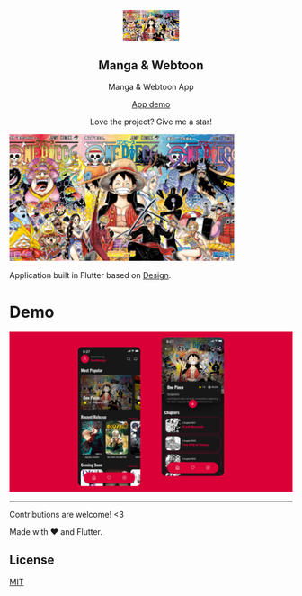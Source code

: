 
<p align="center">
 <img width="100" src="https://raw.githubusercontent.com/develogo/app_manga_webtoon/main/assets/images/most_popular1.png" align="center" alt="GitHub Readme Stats" />
 <h2 align="center">Manga & Webtoon</h2>
 <p align="center">Manga & Webtoon App



  <p align="center">
    <a href="#demo">App demo</a>
  </p>  
</p>
<p align="center">Love the project? Give me a star!


<p>
<img src="https://raw.githubusercontent.com/develogo/app_manga_webtoon/main/assets/images/most_popular1.png" alt="Logo" width="400" />
</a>

Application built in Flutter based on [Design](https://www.figma.com/community/file/1178648400060263277).<br />
</p>


# Demo


<img src="https://raw.githubusercontent.com/develogo/app_manga_webtoon/main/assets/screens/demo.png" width="800"/> 



---
Contributions are welcome! <3

Made with :heart: and Flutter.

## License
[MIT](https://choosealicense.com/licenses/mit/)